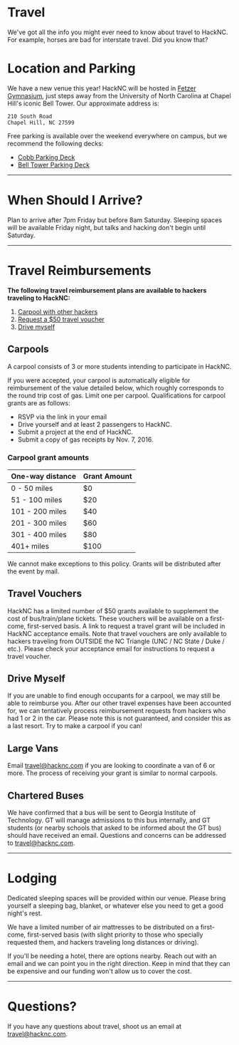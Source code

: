 # Travel

We've got all the info you might ever need to know about travel to HackNC.  For example, horses are bad for interstate travel.  Did you know that?

# Location and Parking

We have a new venue this year!  HackNC will be hosted in [Fetzer Gymnasium](https://www.google.com/maps/place/Fetzer+Gym/@35.9090514,-79.0489666,17.25z/data=!4m5!3m4!1s0x0:0xb991103885fe76ce!8m2!3d35.909144!4d-79.0470493), just steps away from the University of North Carolina at Chapel Hill's iconic Bell Tower. Our approximate address is:
```
210 South Road
Chapel Hill, NC 27599
```

Free parking is available over the weekend everywhere on campus, but we recommend the following decks:
* [Cobb Parking Deck](https://www.google.com/maps/dir/Cobb+Parking+Deck,+Chapel+Hill,+NC+27514/Fetzer+Gym,+Student+Recreation+Center+%238610,+Chapel+Hill,+NC/@35.9105634,-79.0485263,17z/data=!3m1!4b1!4m14!4m13!1m5!1m1!1s0x89acc2ea68ddf24b:0x38f6620f02eadfae!2m2!1d-79.0456262!2d35.9117533!1m5!1m1!1s0x89acc2ebcfb4e35d:0xb991103885fe76ce!2m2!1d-79.0470491!2d35.9091438!3e2)
* [Bell Tower Parking Deck](https://www.google.com/maps/dir/Bell+Tower+Parking+Deck,+Chapel+Hill,+NC+27514,+United+States/Fetzer+Gym,+Chapel+Hill,+NC/@35.9082799,-79.0507205,17z/data=!4m14!4m13!1m5!1m1!1s0x89acc2eedc3bd00f:0x2dd3a16fc7f5b0c9!2m2!1d-79.0499983!2d35.9067!1m5!1m1!1s0x89acc2ebcfb4e35d:0xb991103885fe76ce!2m2!1d-79.0470491!2d35.9091438!3e2)

---

# When Should I Arrive?

Plan to arrive after 7pm Friday but before 8am Saturday. Sleeping spaces will be available Friday night, but talks and hacking don't begin until Saturday.

---

# Travel Reimbursements

**The following travel reimbursement plans are available to hackers traveling to HackNC:**

1. [Carpool with other hackers](#carpools)
2. [Request a $50 travel voucher](#travel-vouchers)
3. [Drive myself](#drive-myself)

## Carpools

A carpool consists of 3 or more students intending to participate in HackNC.

If you were accepted, your carpool is automatically eligible for reimbursement of the value detailed below, which roughly corresponds to the round trip cost of gas. Limit one per carpool. Qualifications for carpool grants are as follows:

* RSVP via the link in your email
* Drive yourself and at least 2 passengers to HackNC.
* Submit a project at the end of HackNC.
* Submit a copy of gas receipts by Nov. 7, 2016.

### Carpool grant amounts

| One-way distance | Grant Amount |
| ---              | ---          |
|0 - 50 miles      | $0           |
|51 - 100 miles    | $20          |
|101 - 200 miles   | $40          |
|201 - 300 miles   | $60          |
|301 - 400 miles   | $80          |
|401+ miles        | $100         |


We cannot make exceptions to this policy. Grants will be distributed after the event by mail.

## Travel Vouchers

HackNC has a limited number of $50 grants available to supplement the cost of bus/train/plane tickets.  These vouchers will be available on a first-come, first-served basis.  A link to request a travel grant will be included in HackNC acceptance emails.  Note that travel vouchers are only available to hackers traveling from OUTSIDE the NC Triangle (UNC / NC State / Duke / etc.).  Please check your acceptance email for instructions to request a travel voucher.

## Drive Myself 

If you are unable to find enough occupants for a carpool, we may still be able to reimburse you.  After our other travel expenses have been accounted for, we can tentatively process reimbursement requests from hackers who had 1 or 2 in the car.  Please note this is not guaranteed, and consider this as a last resort.  Try to make a carpool if you can!

## Large Vans

Email [travel@hacknc.com](mailto:travel@hacknc.com) if you are looking to coordinate a van of 6 or more. The process of receiving your grant is similar to normal carpools.

## Chartered Buses

We have confirmed that a bus will be sent to Georgia Institute of Technology.  GT will manage admissions to this bus internally, and GT students (or nearby schools that asked to be informed about the GT bus) should have received an email.  Questions and concerns can be addressed to travel@hacknc.com.

---

# Lodging

Dedicated sleeping spaces will be provided within our venue.  Please bring yourself a sleeping bag, blanket, or whatever else you need to get a good night's rest.

We have a limited number of air mattresses to be distributed on a first-come, first-served basis (with slight priority to those who specially requested them, and hackers traveling long distances or driving).

If you'll be needing a hotel, there are options nearby.  Reach out with an email and we can point you in the right direction.  Keep in mind that they can be expensive and our funding won't allow us to cover the cost.

---

# Questions?

If you have any questions about travel, shoot us an email at [travel@hacknc.com](mailto:travel@hacknc.com).
